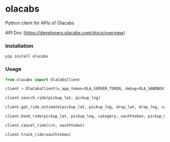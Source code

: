 # olacabs
Python client for APIs of Olacabs

API Doc (https://developers.olacabs.com/docs/overview)

### Installation

```
pip install olacabs
```

### Usage

```python
from olacabs import OlaCabsClient

client = OlaCabsClient(x_app_token=OLA_SERVER_TOKEN, debug=OLA_SANDBOX)

client.search_ride(pickup_lat, pickup_lng)

client.get_ride_estimate(pickup_lat, pickup_lng, drop_lat, drop_lng, category)

client.book_ride(pickup_lat, pickup_lng, category, oauthtoken, pickup_mode="NOW")

client.cancel_ride(crn, oauthtoken)

client.track_ride(oauthtoken)

```